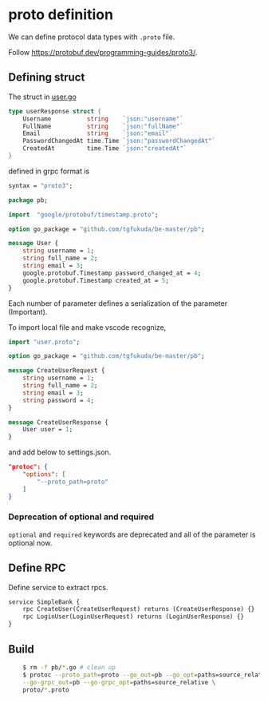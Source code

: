# proto definition

We can define protocol data types with `.proto` file.

Follow https://protobuf.dev/programming-guides/proto3/.

## Defining struct

The struct in [user.go](../api/user.go)

```go
type userResponse struct {
	Username          string    `json:"username"`
	FullName          string    `json:"fullName"`
	Email             string    `json:"email"`
	PasswordChangedAt time.Time `json:"passwordChangedAt"`
	CreatedAt         time.Time `json:"createdAt"`
}
```

defined in grpc format is 

```proto
syntax = "proto3";

package pb;

import  "google/protobuf/timestamp.proto";

option go_package = "github.com/tgfukuda/be-master/pb";

message User {
    string username = 1;
    string full_name = 2;
    string email = 3;
    google.protobuf.Timestamp password_changed_at = 4;
    google.protobuf.Timestamp created_at = 5;
}
```

Each number of parameter defines a serialization of the parameter (Important).

To import local file and make vscode recognize,

```proto
import "user.proto";

option go_package = "github.com/tgfukuda/be-master/pb";

message CreateUserRequest {
    string username = 1;
    string full_name = 2;
    string email = 3;
    string password = 4;
}

message CreateUserResponse {
    User user = 1;
}
```

and add below to settings.json.

```json
"protoc": {
    "options": [
        "--proto_path=proto"
    ]
}
```

### Deprecation of optional and required

`optional` and `required` keywords are deprecated and all of the parameter is optional now.

## Define RPC

Define service to extract rpcs.

```proto
service SimpleBank {
    rpc CreateUser(CreateUserRequest) returns (CreateUserResponse) {}
    rpc LoginUser(LoginUserRequest) returns (LoginUserResponse) {}
}
```

## Build

```bash
	$ rm -f pb/*.go # clean up
	$ protoc --proto_path=proto --go_out=pb --go_opt=paths=source_relative \
    --go-grpc_out=pb --go-grpc_opt=paths=source_relative \
    proto/*.proto
```

